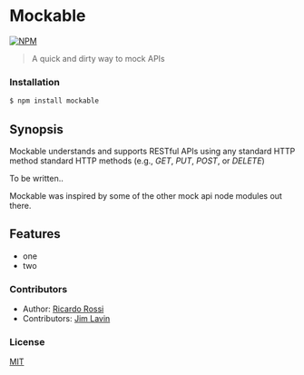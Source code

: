 Mockable
========

[![NPM](https://nodei.co/npm/mockable.png?downloads=true)](https://nodei.co/npm/mockable/)

> A quick and dirty way to mock APIs

### Installation

```bash
$ npm install mockable
```

## Synopsis

Mockable understands and supports RESTful APIs using any standard HTTP 
method standard HTTP methods (e.g., *GET*, *PUT*, *POST*, or *DELETE*)

To be written..

Mockable was inspired by some of the other mock api node modules out there.

## Features

  * one
  * two
  
### Contributors

 * Author: [Ricardo Rossi](https://github.com/ricardo-rossi)
 * Contributors: [Jim Lavin](https://github.com/lavinjj)

### License

  [MIT](LICENSE)
  
